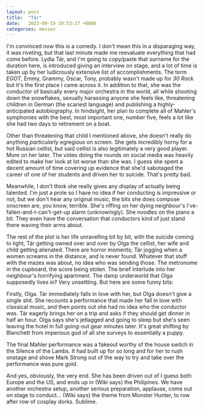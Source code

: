 ```yaml
---
layout: post
title:  "Tár"
date:   2023-09-19 20:53:17 +0000
categories: movies
---
```


I'm convinced now this is a comedy. I don't mean this in a disparaging way, it was riveting, but that last minute made me reevaluate everything that had come before. Lydia Tár, and I'm going to copy/paste that surname for the duration here, is introduced giving an interview on stage, and a lot of time is taken up by her ludicrously extensive list of accomplishments. The term _EGOT_, Emmy, Grammy, Oscar, Tony, probably wasn't made up for _30 Rock_ but it's the first place I came across it. In addition to that, she was the conductor of basically every major orchestra in the world, all while shooting down the snowflakes, sexually harassing anyone she feels like, threatening children in German (the scariest language) and publishing a highly-anticipated autobiography. In hindsight, her plan to complete all of Mahler's symphonies with the best, most important one, number five, feels a lot like she had two days to retirement on a boat.

Other than threatening that child I mentioned above, she doesn't really do anything _particularly_ egregious on screen. She gets incredibly horny for a hot Russian cellist, but said cellist is also legitimately a very good player. More on her later. The video doing the rounds on social media was heavily edited to make her look at lot worse than she was. I guess she spent a decent amount of time covering up evidence that she'd sabotaged the career of one of her students and driven her to suicide. That's pretty bad. 

Meanwhile, I don't think she really gives any display of actually being talented. I'm just a prole so I have no idea if her conducting is impressive or not, but we don't hear any original music, the bits she does compose onscreen are, you know, terrible. She's riffing on her dying neighbour's I've-fallen-and-I-can't-get-up alarm (unknowingly). She noodles on the piano a bit. They even have the conversation that conductors kind of just stand there waving their arms about. 

The rest of the plot is her life unravelling bit by bit, with the suicide coming to light, Tár getting owned over and over by Olga the cellist, her wife and child getting alienated. There are horror moments; Tár jogging when a women screams in the distance, and is never found. Whatever that stuff with the mazes was about, no idea who was sending those. The metronome in the cupboard, the score being stolen. The brief interlude into her neighbour's horrifying apartment. The damp underworld that Olga supposedly lives in? Very unsettling. But here are some funny bits:

Firstly, Olga. Tár immediately falls in love with her, but Olga doesn't give a single shit. She recounts a performance that made her fall in love with classical music, and then points out she had no idea who the conductor was. Tár eagerly brings her on a trip and asks if they should get dinner in half an hour. Olga says she's jetlagged and going to sleep but she's seen leaving the hotel in full going-out gear minutes later. It's great shifting by Blanchett from imperious god of all she surveys to essentially a puppy.

The final Mahler performance was a fakeout worthy of the house switch in the Silence of the Lambs. It had built up for so long and for her to rush onstage and shove Mark Strong out of the way to try and take over the performance was pure gold. 

And yes, obviously, the very end. She has been driven out of I guess both Europe and the US, and ends up in (Wiki says) the Philipines. We have another orchestra setup, another serious preparation, applause, come out on stage to conduct... (Wiki says) the theme from Monster Hunter, to row after row of cosplay dorks. Sublime. 